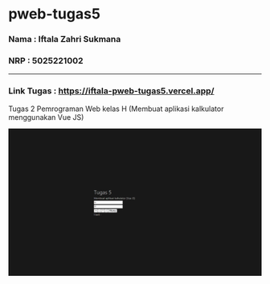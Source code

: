 # pweb-tugas5

### Nama : Iftala Zahri Sukmana
### NRP : 5025221002
---

### Link Tugas : https://iftala-pweb-tugas5.vercel.app/

Tugas 2 Pemrograman Web kelas H (Membuat aplikasi kalkulator menggunakan Vue JS)

![dashboard](landing.png)